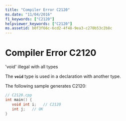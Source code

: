 ```yaml
---
title: "Compiler Error C2120"
ms.date: "11/04/2016"
f1_keywords: ["C2120"]
helpviewer_keywords: ["C2120"]
ms.assetid: b0f3f66c-6cd2-4f48-9ea3-c270b53c2b8c
---
```

# Compiler Error C2120

'void' illegal with all types

The **`void`** type is used in a declaration with another type.

The following sample generates C2120:

```cpp
// C2120.cpp
int main() {
   void int i;   // C2120
   int j;   // OK
}
```
